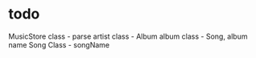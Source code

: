 # todo 
MusicStore class - parse 
artist class - Album
album class - Song, album name
Song Class - songName
